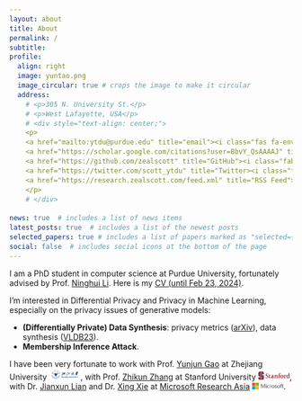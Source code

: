 ```yaml
---
layout: about
title: About
permalink: /
subtitle:
profile:
  align: right
  image: yuntao.png
  image_circular: true # crops the image to make it circular
  address:
    # <p>305 N. University St.</p>
    # <p>West Lafayette, USA</p>
    # <div style="text-align: center;">
    <p>
    <a href="mailto:ytdu@purdue.edu" title="email"><i class="fas fa-envelope fa-2x"></i></a> 
    <a href="https://scholar.google.com/citations?user=BbvY_QsAAAAJ" title="Google Scholar"><i class="ai ai-google-scholar fa-2x"></i></a>  
    <a href="https://github.com/zealscott" title="GitHub"><i class="fab fa-github fa-2x"></i></a>
    <a href="https://twitter.com/scott_ytdu" title="Twitter><i class="fa-brands fa-x-twitter fa-2xl"></i></a>  
    <a href="https://research.zealscott.com/feed.xml" title="RSS Feed"><i class="fas fa-rss-square fa-2x"></i></a>
    </p>
    # </div>

news: true  # includes a list of news items
latest_posts: true  # includes a list of the newest posts
selected_papers: true # includes a list of papers marked as "selected={true}"
social: false  # includes social icons at the bottom of the page
---
```


I am a PhD student in computer science at Purdue University, fortunately advised by Prof. [Ninghui Li](https://www.cs.purdue.edu/homes/ninghui). Here is my [CV (until Feb 23, 2024)](https://zealscott.com/files/yuntao_resume.pdf).

I’m interested in Differential Privacy and Privacy in Machine Learning, especially on the privacy issues of generative models:

- **(Differentially Private) Data Synthesis**: privacy metrics ([arXiv](https://arxiv.org/abs/2402.06806)), data synthesis ([VLDB23](https://arxiv.org/abs/2302.06180)).
- **Membership Inference Attack**.



I have been very fortunate to work with Prof. [Yunjun Gao](https://person.zju.edu.cn/en/gaoyj_en) at Zhejiang University <img src='/assets/img/zju_logo.svg' style="width: 4em;">, with Prof. [Zhikun Zhang](http://zhangzhk.com/) at Stanford University <img src='/assets/img/stanford_logo.svg' style="width: 4em;">, with Dr. [Jianxun Lian](https://www.microsoft.com/en-us/research/people/jialia) and Dr. [Xing Xie](https://www.microsoft.com/en-us/research/people/xingx/) at [Microsoft Research Asia](https://www.msra.cn/) <img src='/assets/img/microsoft_logo.svg' style="width: 4em;">.

<!-- I have been very fortunate to work with Prof. [Yunjun Gao](https://person.zju.edu.cn/en/gaoyj_en) at Zhejiang University <img src='/assets/img/zju_logo.svg' style="width: 4em;">, with Prof. [Zhikun Zhang](http://zhangzhk.com/) at Stanford University <img src='/assets/img/stanford_logo.svg' style="width: 4em;">, with Prof. [Christian S. Jensen](https://homes.cs.aau.dk/~csj/) at Aalborg University <img src='/assets/img/aau_logo.svg' style="width: 4em;">,  with Prof. [Baihua Zheng](https://faculty.smu.edu.sg/profile/zheng-baihua-521) at Singapore Management University <img src='/assets/img/smu_logo.svg' style="width: 3.5em;">, with Dr. [Jianxun Lian](https://www.microsoft.com/en-us/research/people/jialia) and Dr. [Xing Xie](https://www.microsoft.com/en-us/research/people/xingx/) at [Microsoft Research Asia](https://www.msra.cn/) <img src='/assets/img/microsoft_logo.svg' style="width: 4em;">. -->



<!-- Write your biography here. Tell the world about yourself. Link to your favorite [subreddit](http://reddit.com). You can put a picture in, too. The code is already in, just name your picture `prof_pic.jpg` and put it in the `img/` folder.

Put your address / P.O. box / other info right below your picture. You can also disable any of these elements by editing `profile` property of the YAML header of your `_pages/about.md`. Edit `_bibliography/papers.bib` and Jekyll will render your [publications page](/al-folio/publications/) automatically.

Link to your social media connections, too. This theme is set up to use [Font Awesome icons](http://fortawesome.github.io/Font-Awesome/) and [Academicons](https://jpswalsh.github.io/academicons/), like the ones below. Add your Facebook, Twitter, LinkedIn, Google Scholar, or just disable all of them. -->
